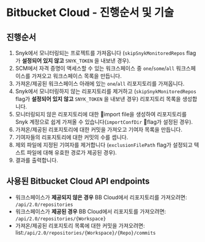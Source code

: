 # Bitbucket Cloud - 진행순서 및 기술

## 진행순서 <a href="#flow" id="flow"></a>

1. Snyk에서 모니터링되는 프로젝트를 가져옵니다 (`skipSnykMonitoredRepos` flag가 **설정되어 있지 않고** `SNYK_TOKEN` 을 내보낸 경우).
2. SCM에서 자격 증명이 액세스할 수 있는 워크스페이스 중 `one`/`some`/`all` 워크스페이스를 가져오고 워크스페이스 목록을 만듭니다.
3. 가져온/제공된 워크스페이스 아래에 있는 `one`/`all` 리포지토리를 가져옵니다.
4. Snyk에서 모니터링하지 않는 리포지토리를 제거하고 (`skipSnykMonitoredRepos` flag가 **설정되어 있지 않고** `SNYK_TOKEN` 을 내보낸 경우) 리포지토리 목록을 생성합니다.
5. 모니터링되지 않은 리포지토리에 대한 import file을 생성하여 리포지토리를 Snyk 계정으로 쉽게 가져올 수 있습니다(`importConfDir` flag가 설정된 경우).
6. 가져온/제공된 리포지토리에 대한 커밋을 가져오고 기여자 목록을 만듭니다.
7. 기여자들의 리포지토리에 대한 커밋의 수를 셉니다.
8. 제외 파일에 지정된 기여자를 제거합니다 (`exclusionFilePath` flag가 설정되고 텍스트 파일에 대해 유효한 경로가 제공된 경우).
9. 결과를 출력합니다.

## 사용된 Bitbucket Cloud API endpoints

* 워크스페이스가 **제공되지 않은 경우** BB Cloud에서 리포지토리를 가져오려면:\
  `/api/2.0/repositories`
* 워크스페이스가 **제공된 경우** BB Cloud에서 리포지토를 가져오려면: `/api/2.0/repositories/{Workspace}`
* 가져온/제공된 리포지토리 목록에 대한 커밋을 가져오려면:  list:`/api/2.0/repositories/{Workspace}/{Repo}/commits`
